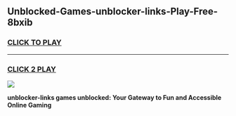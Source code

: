 
## Unblocked-Games-unblocker-links-Play-Free-8bxib
<h3>
<a href="https://premium76.site?title=unblocker-links&ref=19M">CLICK TO PLAY</a></h3>
<hr>

<h3>
<a href="https://premium76.site?title=unblocker-links&ref=19M">CLICK 2 PLAY</a>
  
</h3>

<a href="https://premium76.site?title=unblocker-links&ref=19M"><img src="https://clearcache.store/games.png"></a>


**unblocker-links games unblocked: Your Gateway to Fun and Accessible Online Gaming**
